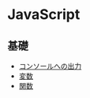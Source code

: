# JavaScript

## 基礎

- [コンソールへの出力](./basic/console.md)
- [変数](./basic/variables.md)
- [関数](./basic/functions.md)
